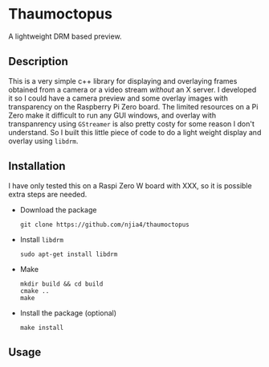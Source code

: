 # Thaumoctopus
A lightweight DRM based preview. 

## Description

This is a very simple c++ library for displaying and overlaying frames obtained from a camera or a video stream *without* an X server. I developed it so I could have a camera preview and some overlay images with transparency on the Raspberry Pi Zero board. The limited resources on a Pi Zero make it difficult to run any GUI windows, and overlay with transpanrency using ```GStreamer``` is also pretty costy for some reason I don't understand. So I built this little piece of code to do a light weight display and overlay using ```libdrm```. 

## Installation

I have only tested this on a Raspi Zero W board with XXX, so it is possible extra steps are needed. 

* Download the package

  ```shell
  git clone https://github.com/njia4/thaumoctopus
  ```

* Install ```libdrm```

  ```shell
  sudo apt-get install libdrm
  ```

* Make 

  ```shell
  mkdir build && cd build
  cmake ..
  make
  ```

* Install the package (optional)

  ```shell
  make install
  ```

## Usage

